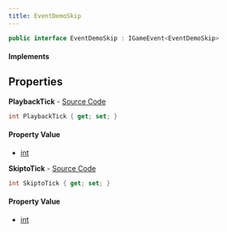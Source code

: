 ```yaml
---
title: EventDemoSkip
---
```


```csharp
public interface EventDemoSkip : IGameEvent<EventDemoSkip>
```

#### Implements

## Properties

**PlaybackTick** - [Source Code](https://github.com/swiftly-solution/swiftlys2/blob/master/managed/src/SwiftlyS2.Generated/GameEvents/Interfaces/EventDemoSkip.cs#L22)

```csharp
int PlaybackTick { get; set; }
```

#### Property Value

- [int](https://learn.microsoft.com/dotnet/api/system.int32)

**SkiptoTick** - [Source Code](https://github.com/swiftly-solution/swiftlys2/blob/master/managed/src/SwiftlyS2.Generated/GameEvents/Interfaces/EventDemoSkip.cs#L29)

```csharp
int SkiptoTick { get; set; }
```

#### Property Value

- [int](https://learn.microsoft.com/dotnet/api/system.int32)

